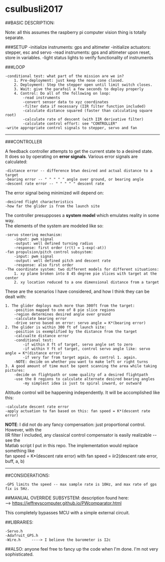 # csulbusli2017

##BASIC DESCRIPTION:

Note: all this assumes the raspberry pi computer vision thing is totally separate.

###SETUP
	-initialize instruments: gps and altimeter
	-initialize actuators: stepper, esc and servo
	-read instruments: gps and altimeter upon reset, store in variables.
	-light status lights to verify functionality of instruments

###LOOP

	-conditional test: what part of the mission are we in?
		1. Pre-deployment: just keep the nose cone closed.
		2. Deployment: Step the stepper open until limit switch closes.
		3. Wait: give the parafoil a few seconds to deploy properly
		4. Control: Do all of the following on loop:
			-read instruments
			-convert sensor data to xyz coordinates
			-filter data if necessary (IIR filter function included)
			-calculate distance squared (faster than calculating square root)
			-calculate rate of descent (with IIR derivative filter)
			-calculate control effort: see "CONTROLLER"
	-write appropriate control signals to stepper, servo and fan
---
###CONTROLLER

A feedback controller attempts to get the current state to a desired state.    
It does so by operating on **error signals**. Various error signals are calculated:
	
	-distance error -- difference btwn desired and actual distance to a target
	-bearing error -- " " " " " angle over ground, or bearing angle
	-descent rate error -- " " " " " descent rate

The error signal being minimized will depend on:
	
	-desired flight characteristics
	-how far the glider is from the launch site

The controller presupposes a **system model** which emulates reality in some way.  
The elements of the system are modeled like so:

	-servo steering mechanism:
		-input: pwm signal
		-output: well defined turning radius
		-response: first order (r(t) = 1-exp(-at))
	-fan propulsion/pitch control subsystem:
		-input: pwm signal
		-output: well defined pitch and descent rate
		-response: also first order
	-The coordinate system: two different models for different situations:
		1. xy plane broken into 8 45 degree pie slices with target at the center
		2. xy location reduced to a one dimensional distance from a target

These are the scenarios I have considered, and how I think they can be dealt with:
	
	1. The glider deploys much more than 300ft from the target:
		-position mapped to one of 8 pie slice regions
		-region determines desired angle over ground
		-calculate bearing error
		-drive servo based on error: servo angle = K*(bearing error)
	2. The glider is within 300 ft of launch site:
		-position is exemplified by the distance from the target
		-calcualte distance error
		-conditional test:
			-if within X ft of target, servo angle set to zero
			-if within Y ft of target, control servo angle like: servo angle = K*(distance error) 
			-if very far from target again, do control 1. again.
		-NOTE: decide on whether you want to make left or right turns
	3. A good amount of time must be spent scanning the area while taking pictures:
		-decide on flightpath or some quality of a desired flightpath
		-use the 8 regions to calculate alternate desired bearing angles
			-my simplest idea is just to spiral inward, or outward

Altitude control will be happening independently. It will be accomplished like this:
	
	-calculate descent rate error
	-apply actuation to fan based on this: fan speed = K*(descent rate error)

**NOTE**: I did not do any fancy compensation: just proportional control. However, with the    
IIR filter I included, any classical control compensator is easily realizable -- see the    
Matlab script I put in this repo. The implementation would replace something like    
fan speed = K*(descent rate error) with fan speed = iir2(descent rate error, buff, a, b)

---

##CONSIDERATIONS:

	-GPS limits the speed -- max sample rate is 10Hz, and max rate of gps fix is 5Hz.

##MANUAL OVERRIDE SUBSYSTEM:
description found here:   
--> https://jeffreyscomputer.github.io/PWcomparator.html

This completely bypasses MCU with a simple external circuit.  

##LIBRARIES:

	-Servo.h  
	-Adafruit_GPS.h  
	-Wire.h     ----> I believe the barometer is I2c


##ALSO:
anyone feel free to fancy up the code when I'm done. I'm not very sophisticated.

